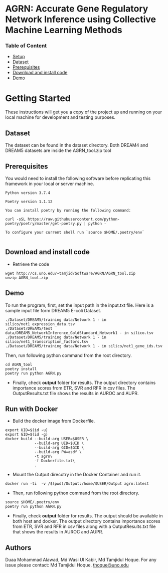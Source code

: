 #   AGRN: Accurate Gene Regulatory Network Inference using Collective Machine Learning Methods


### Table of Content

- [Setup](#getting-started)
- [Dataset](#Dataset)
- [Prerequisites](#Prerequisites)
- [Download and install code](#download-and-install-code)
- [Demo](#demo)

  
# Getting Started
 

These instructions will get you a copy of the project up and running on your local machine for development and testing purposes. 

 ## Dataset
The dataset can be found in the dataset directory. Both DREAM4 and DREAM5 datasets are inside the AGRN_tool.zip tool


## Prerequisites

You would need to install the following software before replicating this framework in your local or server machine.

 ```
Python version 3.7.4

Poetry version 1.1.12

You can install poetry by running the following command:

curl -sSL https://raw.githubusercontent.com/python-poetry/poetry/master/get-poetry.py | python -

To configure your current shell run `source $HOME/.poetry/env`


```
  
## Download and install code

- Retrieve the code

```
wget http://cs.uno.edu/~tamjid/Software/AGRN/AGRN_tool.zip
unzip AGRN_tool.zip

```

## Demo

To run the program, first, set the input path in the input.txt file. Here is a sample input file form DREAM5 E-coli Dataset.

```
./Dataset/DREAM5/training data/Network 1 - in silico/net1_expression_data.tsv
./Dataset/DREAM5/test data/DREAM5_NetworkInference_GoldStandard_Network1 - in silico.tsv
./Dataset/DREAM5/training data/Network 1 - in silico/net1_transcription_factors.tsv
./Dataset/DREAM5/training data/Network 1 - in silico/net1_gene_ids.tsv
```


Then, run following python command from the root directory.

```
cd AGRN_tool
poetry install
poetry run python AGRN.py

```

- Finally, check **output** folder for results. The output directory contains importance scores from ETR, SVR and RFR in csv files. The OutputResults.txt file shows the results in AUROC and AUPR.


## Run with Docker

- Build the docker image from Dockerfile.
```
export UID=$(id -u)
export GID=$(id -g)
docker build --build-arg USER=$USER \
             --build-arg UID=$UID \
             --build-arg GID=$GID \
             --build-arg PW=asdf \
             -t agrn\
             -f Dockerfile.txt\
             .
```

- Mount the Output direcotry in the Docker Container and run it.

```
docker run -ti  -v /$(pwd)/Output:/home/$USER/Output agrn:latest
```

- Then, run following python command from the root directory.
```
source $HOME/.poetry/env
poetry run python AGRN.py
```

- Finally, check **output** folder for results. The output should be available in both host and docker. The output directory contains importance scores from ETR, SVR and RFR in csv files along with a OutputResults.txt file that shows the results in AUROC and AUPR. 

## Authors

Duaa Mohammad Alawad, Md Wasi Ul Kabir, Md Tamjidul Hoque. For any issue please contact: Md Tamjidul Hoque, thoque@uno.edu 
